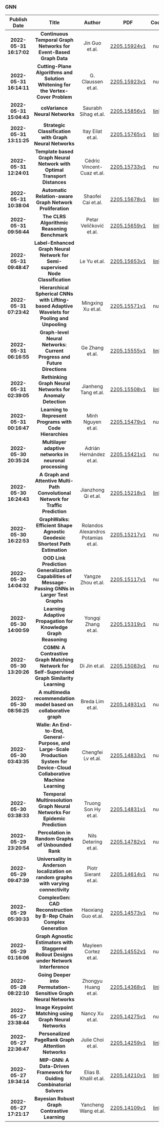 
### GNN
|Publish Date|Title|Author|PDF|Code|
| :---: | :---: | :---: | :---: | :---: |
|**2022-05-31 16:17:02**|**Continuous Temporal Graph Networks for Event-Based Graph Data**|Jin Guo et.al.|[2205.15924v1](http://arxiv.org/abs/2205.15924v1)|null|
|**2022-05-31 16:14:11**|**Cutting-Plane Algorithms and Solution Whitening for the Vertex-Cover   Problem**|G. Claussen et.al.|[2205.15923v1](http://arxiv.org/abs/2205.15923v1)|null|
|**2022-05-31 15:04:43**|**coVariance Neural Networks**|Saurabh Sihag et.al.|[2205.15856v1](http://arxiv.org/abs/2205.15856v1)|[link](https://github.com/pennbindlab/vnn)|
|**2022-05-31 13:11:25**|**Strategic Classification with Graph Neural Networks**|Itay Eilat et.al.|[2205.15765v1](http://arxiv.org/abs/2205.15765v1)|[link](https://github.com/strategicgnns/code)|
|**2022-05-31 12:24:01**|**Template based Graph Neural Network with Optimal Transport Distances**|Cédric Vincent-Cuaz et.al.|[2205.15733v1](http://arxiv.org/abs/2205.15733v1)|null|
|**2022-05-31 10:38:04**|**Automatic Relation-aware Graph Network Proliferation**|Shaofei Cai et.al.|[2205.15678v1](http://arxiv.org/abs/2205.15678v1)|[link](https://github.com/phython96/ARGNP)|
|**2022-05-31 09:56:44**|**The CLRS Algorithmic Reasoning Benchmark**|Petar Veličković et.al.|[2205.15659v1](http://arxiv.org/abs/2205.15659v1)|[link](https://github.com/deepmind/clrs)|
|**2022-05-31 09:48:47**|**Label-Enhanced Graph Neural Network for Semi-supervised Node   Classification**|Le Yu et.al.|[2205.15653v1](http://arxiv.org/abs/2205.15653v1)|[link](https://github.com/yule-BUAA/LEGNN)|
|**2022-05-31 07:23:42**|**Hierarchical Spherical CNNs with Lifting-based Adaptive Wavelets for   Pooling and Unpooling**|Mingxing Xu et.al.|[2205.15571v1](http://arxiv.org/abs/2205.15571v1)|null|
|**2022-05-31 06:16:55**|**Graph-level Neural Networks: Current Progress and Future Directions**|Ge Zhang et.al.|[2205.15555v1](http://arxiv.org/abs/2205.15555v1)|[link](https://github.com/GeZhangMQ/Awesome-Graph-level-Neural-Networks)|
|**2022-05-31 02:39:05**|**Rethinking Graph Neural Networks for Anomaly Detection**|Jianheng Tang et.al.|[2205.15508v1](http://arxiv.org/abs/2205.15508v1)|[link](https://github.com/squareRoot3/Rethinking-Anomaly-Detection)|
|**2022-05-31 00:16:47**|**Learning to Represent Programs with Code Hierarchies**|Minh Nguyen et.al.|[2205.15479v1](http://arxiv.org/abs/2205.15479v1)|null|
|**2022-05-30 20:35:24**|**Multilayer adaptive networks in neuronal processing**|Adrián Hernández et.al.|[2205.15421v1](http://arxiv.org/abs/2205.15421v1)|null|
|**2022-05-30 16:24:43**|**A Graph and Attentive Multi-Path Convolutional Network for Traffic   Prediction**|Jianzhong Qi et.al.|[2205.15218v1](http://arxiv.org/abs/2205.15218v1)|[link](https://github.com/alvinzhaowei/gamcn)|
|**2022-05-30 16:22:53**|**GraphWalks: Efficient Shape Agnostic Geodesic Shortest Path Estimation**|Rolandos Alexandros Potamias et.al.|[2205.15217v1](http://arxiv.org/abs/2205.15217v1)|null|
|**2022-05-30 14:04:32**|**OOD Link Prediction Generalization Capabilities of Message-Passing GNNs   in Larger Test Graphs**|Yangze Zhou et.al.|[2205.15117v1](http://arxiv.org/abs/2205.15117v1)|null|
|**2022-05-30 14:00:59**|**Learning Adaptive Propagation for Knowledge Graph Reasoning**|Yongqi Zhang et.al.|[2205.15319v1](http://arxiv.org/abs/2205.15319v1)|null|
|**2022-05-30 13:20:26**|**CGMN: A Contrastive Graph Matching Network for Self-Supervised Graph   Similarity Learning**|Di Jin et.al.|[2205.15083v1](http://arxiv.org/abs/2205.15083v1)|null|
|**2022-05-30 08:56:25**|**A multimedia recommendation model based on collaborative graph**|Breda Lim et.al.|[2205.14931v1](http://arxiv.org/abs/2205.14931v1)|null|
|**2022-05-30 03:43:35**|**Walle: An End-to-End, General-Purpose, and Large-Scale Production System   for Device-Cloud Collaborative Machine Learning**|Chengfei Lv et.al.|[2205.14833v1](http://arxiv.org/abs/2205.14833v1)|null|
|**2022-05-30 03:38:33**|**Temporal Multiresolution Graph Neural Networks For Epidemic Prediction**|Truong Son Hy et.al.|[2205.14831v1](http://arxiv.org/abs/2205.14831v1)|null|
|**2022-05-29 23:20:54**|**Percolation in Random Graphs of Unbounded Rank**|Nils Detering et.al.|[2205.14782v1](http://arxiv.org/abs/2205.14782v1)|null|
|**2022-05-29 09:47:39**|**Universality in Anderson localization on random graphs with varying   connectivity**|Piotr Sierant et.al.|[2205.14614v1](http://arxiv.org/abs/2205.14614v1)|null|
|**2022-05-29 05:30:33**|**ComplexGen: CAD Reconstruction by B-Rep Chain Complex Generation**|Haoxiang Guo et.al.|[2205.14573v1](http://arxiv.org/abs/2205.14573v1)|null|
|**2022-05-29 01:16:06**|**Graph Agnostic Estimators with Staggered Rollout Designs under Network   Interference**|Mayleen Cortez et.al.|[2205.14552v1](http://arxiv.org/abs/2205.14552v1)|null|
|**2022-05-28 08:22:10**|**Going Deeper into Permutation-Sensitive Graph Neural Networks**|Zhongyu Huang et.al.|[2205.14368v1](http://arxiv.org/abs/2205.14368v1)|[link](https://github.com/zhongyu1998/pg-gnn)|
|**2022-05-27 23:38:44**|**Image Keypoint Matching using Graph Neural Networks**|Nancy Xu et.al.|[2205.14275v1](http://arxiv.org/abs/2205.14275v1)|null|
|**2022-05-27 22:36:47**|**Personalized PageRank Graph Attention Networks**|Julie Choi et.al.|[2205.14259v1](http://arxiv.org/abs/2205.14259v1)|[link](https://github.com/juliechoi12/pprgat)|
|**2022-05-27 19:34:14**|**MIP-GNN: A Data-Driven Framework for Guiding Combinatorial Solvers**|Elias B. Khalil et.al.|[2205.14210v1](http://arxiv.org/abs/2205.14210v1)|[link](https://github.com/lyeskhalil/mipgnn)|
|**2022-05-27 17:21:17**|**Bayesian Robust Graph Contrastive Learning**|Yancheng Wang et.al.|[2205.14109v1](http://arxiv.org/abs/2205.14109v1)|[link](https://github.com/brgcl-code/brgcl-code)|
